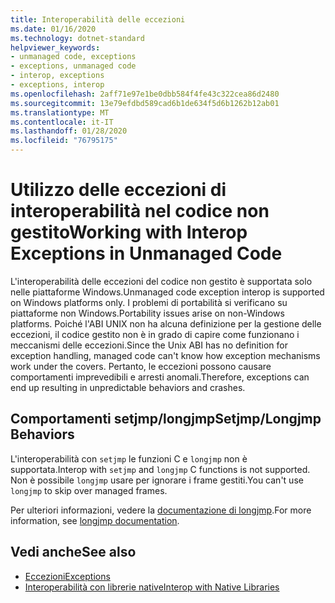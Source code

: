 ```yaml
---
title: Interoperabilità delle eccezioni
ms.date: 01/16/2020
ms.technology: dotnet-standard
helpviewer_keywords:
- unmanaged code, exceptions
- exceptions, unmanaged code
- interop, exceptions
- exceptions, interop
ms.openlocfilehash: 2aff71e97e1be0dbb584f4fe43c322cea86d2480
ms.sourcegitcommit: 13e79efdbd589cad6b1de634f5d6b1262b12ab01
ms.translationtype: MT
ms.contentlocale: it-IT
ms.lasthandoff: 01/28/2020
ms.locfileid: "76795175"
---
```

# <a name="working-with-interop-exceptions-in-unmanaged-code"></a><span data-ttu-id="0ec4e-102">Utilizzo delle eccezioni di interoperabilità nel codice non gestito</span><span class="sxs-lookup"><span data-stu-id="0ec4e-102">Working with Interop Exceptions in Unmanaged Code</span></span>

<span data-ttu-id="0ec4e-103">L'interoperabilità delle eccezioni del codice non gestito è supportata solo nelle piattaforme Windows.</span><span class="sxs-lookup"><span data-stu-id="0ec4e-103">Unmanaged code exception interop is supported on Windows platforms only.</span></span> <span data-ttu-id="0ec4e-104">I problemi di portabilità si verificano su piattaforme non Windows.</span><span class="sxs-lookup"><span data-stu-id="0ec4e-104">Portability issues arise on non-Windows platforms.</span></span> <span data-ttu-id="0ec4e-105">Poiché l'ABI UNIX non ha alcuna definizione per la gestione delle eccezioni, il codice gestito non è in grado di capire come funzionano i meccanismi delle eccezioni.</span><span class="sxs-lookup"><span data-stu-id="0ec4e-105">Since the Unix ABI has no definition for exception handling, managed code can't know how exception mechanisms work under the covers.</span></span> <span data-ttu-id="0ec4e-106">Pertanto, le eccezioni possono causare comportamenti imprevedibili e arresti anomali.</span><span class="sxs-lookup"><span data-stu-id="0ec4e-106">Therefore, exceptions can end up resulting in unpredictable behaviors and crashes.</span></span>

## <a name="setjmplongjmp-behaviors"></a><span data-ttu-id="0ec4e-107">Comportamenti setjmp/longjmp</span><span class="sxs-lookup"><span data-stu-id="0ec4e-107">Setjmp/Longjmp Behaviors</span></span>

<span data-ttu-id="0ec4e-108">L'interoperabilità con `setjmp` le funzioni C e `longjmp` non è supportata.</span><span class="sxs-lookup"><span data-stu-id="0ec4e-108">Interop with `setjmp` and `longjmp` C functions is not supported.</span></span> <span data-ttu-id="0ec4e-109">Non è possibile `longjmp` usare per ignorare i frame gestiti.</span><span class="sxs-lookup"><span data-stu-id="0ec4e-109">You can't use `longjmp` to skip over managed frames.</span></span>

<span data-ttu-id="0ec4e-110">Per ulteriori informazioni, vedere la [documentazione di longjmp](https://docs.microsoft.com/cpp/c-runtime-library/reference/longjmp).</span><span class="sxs-lookup"><span data-stu-id="0ec4e-110">For more information, see [longjmp documentation](https://docs.microsoft.com/cpp/c-runtime-library/reference/longjmp).</span></span>

## <a name="see-also"></a><span data-ttu-id="0ec4e-111">Vedi anche</span><span class="sxs-lookup"><span data-stu-id="0ec4e-111">See also</span></span>

- [<span data-ttu-id="0ec4e-112">Eccezioni</span><span class="sxs-lookup"><span data-stu-id="0ec4e-112">Exceptions</span></span>](index.md)
- [<span data-ttu-id="0ec4e-113">Interoperabilità con librerie native</span><span class="sxs-lookup"><span data-stu-id="0ec4e-113">Interop with Native Libraries</span></span>](https://www.mono-project.com/docs/advanced/pinvoke/#runtime-exception-propagation)
